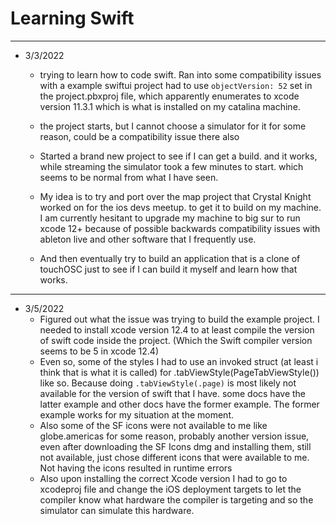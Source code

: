 # Learning Swift

---

* 3/3/2022
  - trying to learn how to code swift. Ran into some compatibility issues with a example swiftui project had to use `objectVersion: 52` set in the project.pbxproj file, which apparently enumerates to xcode version 11.3.1 which is what is installed on my catalina machine.
  - the project starts, but I cannot choose a simulator for it for some reason, could be a compatibility issue there also
  - Started a brand new project to see if I can get a build. and it works, while streaming the simulator took a few minutes to start. which seems to be normal from what I have seen. 

  - My idea is to try and port over the map project that Crystal Knight worked on for the ios devs meetup. to get it to build on my machine. I am currently hesitant to upgrade my machine to big sur to run xcode 12+ because of possible backwards compatibility issues with ableton live and other software that I frequently use. 
  - And then eventually try to build an application that is a clone of touchOSC just to see if I can build it myself and learn how that works. 

---

* 3/5/2022
  - Figured out what the issue was trying to build the example project. I needed to install xcode version 12.4 to at least compile the version of swift code inside the project. (Which the Swift compiler version seems to be 5 in xcode 12.4)
  - Even so, some of the styles I had to use an invoked struct (at least i think that is what it is called) for .tabViewStyle(PageTabViewStyle()) like so. Because doing `.tabViewStyle(.page)` is most likely not available for the version of swift that I have. some docs have the latter example and other docs have the former example. The former example works for my situation at the moment.
  - Also some of the SF icons were not available to me like globe.americas for some reason, probably another version issue, even after downloading the SF Icons dmg and installing them, still not available, just chose different icons that were available to me. Not having the icons resulted in runtime errors
  - Also upon installing the correct Xcode version I had to go to xcodeproj file and change the iOS deployment targets to let the compiler know what hardware the compiler is targeting and so the simulator can simulate this hardware.  
